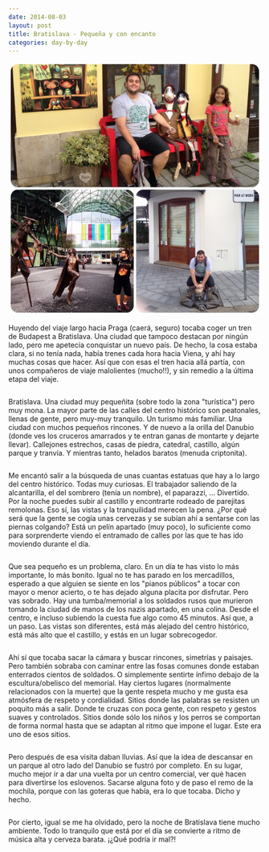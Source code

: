 ```yaml
---
date: 2014-08-03
layout: post
title: Bratislava - Pequeña y con encanto
categories: day-by-day
---
```


[![Bratislava 2014 - Miky - Miguel](/images/blog/bratislava.jpg)](/images/blog/bratislava.jpg)

Huyendo del viaje largo hacia Praga (caerá, seguro) tocaba coger un tren de Budapest a Bratislava. Una ciudad que tampoco destacan por ningún lado, pero me apetecía conquistar un nuevo país. De hecho, la cosa estaba clara, si no tenía nada, había trenes cada hora hacia Viena, y ahí hay muchas cosas que hacer. Así que con esas el tren hacia allá partía, con unos compañeros de viaje malolientes (mucho!!), y sin remedio a la última etapa del viaje.
<pre></pre>
Bratislava. Una ciudad muy pequeñita (sobre todo la zona "turística") pero muy mona. La mayor parte de las calles del centro histórico son peatonales, llenas de gente, pero muy-muy tranquilo. Un turismo más familiar. Una ciudad con muchos pequeños rincones. Y de nuevo a la orilla del Danubio (donde ves los cruceros amarrados y te entran ganas de montarte y dejarte llevar). Callejones estrechos, casas de piedra, catedral, castillo, algún parque y tranvía. Y mientras tanto, helados baratos (menuda criptonita).
<pre></pre>
Me encantó salir a la búsqueda de unas cuantas estatuas que hay a lo largo del centro histórico. Todas muy curiosas. El trabajador saliendo de la alcantarilla, el del sombrero (tenía un nombre), el paparazzi, ... Divertido. Por la noche puedes subir al castillo y encontrarte rodeado de parejitas remolonas. Eso sí, las vistas y la tranquilidad merecen la pena. ¿Por qué será que la gente se cogía unas cervezas y se subían ahí a sentarse con las piernas colgando? Está un pelín apartado (muy poco), lo suficiente como para sorprenderte viendo el entramado de calles por las que te has ido moviendo durante el día.
<pre></pre>
Que sea pequeño es un problema, claro. En un día te has visto lo más importante, lo más bonito. Igual no te has parado en los mercadillos, esperado a que alguien se siente en los "pianos públicos" a tocar con mayor o menor acierto, o te has dejado alguna placita por disfrutar. Pero vas sobrado. Hay una tumba/memorial a los soldados rusos que murieron tomando la ciudad de manos de los nazis apartado, en una colina. Desde el centro, e incluso subiendo la cuesta fue algo como 45 minutos. Así que, a un paso. Las vistas son diferentes, está más alejado del centro histórico, está más alto que el castillo, y estás en un lugar sobrecogedor.
<pre></pre>
Ahí sí que tocaba sacar la cámara y buscar rincones, simetrías y paisajes. Pero también sobraba con caminar entre las fosas comunes donde estaban enterrados cientos de soldados. O simplemente sentirte ínfimo debajo de la escultura/obelisco del memorial. Hay ciertos lugares (normalmente relacionados con la muerte) que la gente respeta mucho y me gusta esa atmósfera de respeto y cordialidad. Sitios donde las palabras se resisten un poquito más a salir. Donde te cruzas con poca gente, con respeto y gestos suaves y controlados. Sitios donde sólo los niños y los perros se comportan de forma normal hasta que se adaptan al ritmo que impone el lugar. Este era uno de esos sitios.
<pre></pre>
Pero después de esa visita daban lluvias. Así que la idea de descansar en un parque al otro lado del Danubio se fustró por completo. En su lugar, mucho mejor ir a dar una vuelta por un centro comercial, ver qué hacen para divertirse los eslovenos. Sacarse alguna foto y de paso el remo de la mochila, porque con las goteras que había, era lo que tocaba. Dicho y hecho.
<pre></pre>
Por cierto, igual se me ha olvidado, pero la noche de Bratislava tiene mucho ambiente. Todo lo tranquilo que está por el día se convierte a ritmo de música alta y cerveza barata. ¡¿Qué podría ir mal?!
